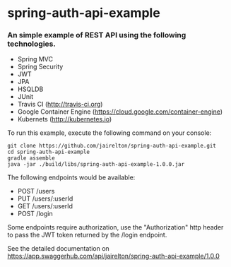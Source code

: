 # spring-auth-api-example

### An simple example of REST API using the following technologies.

- Spring MVC
- Spring Security
- JWT
- JPA
- HSQLDB
- JUnit
- Travis CI (http://travis-ci.org)
- Google Container Engine (https://cloud.google.com/container-engine)
- Kubernets (http://kubernetes.io)

To run this example, execute the following command on your console:
```shell
git clone https://github.com/jairelton/spring-auth-api-example.git
cd spring-auth-api-example
gradle assemble
java -jar ./build/libs/spring-auth-api-example-1.0.0.jar
```

The following endpoints would be available:

- POST /users
- PUT /users/:userId
- GET /users/:userId
- POST /login

Some endpoints require authorization, use the "Authorization" http header to pass the JWT token returned by the /login endpoint.

See the detailed documentation on https://app.swaggerhub.com/api/jairelton/spring-auth-api-example/1.0.0


